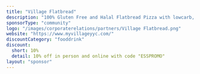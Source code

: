 ```yaml
---
title: "Village Flatbread"
description: "100% Gluten Free and Halal Flatbread Pizza with lowcarb, keto and egg-free options"
sponsorType: "community"
logo: "/images/corporaterelations/partners/Village Flatbread.png"
website: "https://www.myvillageyyc.com/"
discountCategory: "fooddrink"
discount:
  short: 10%
  detail: 10% off in person and online with code "ESSPROMO"
layout: "sponsor"
---
```


